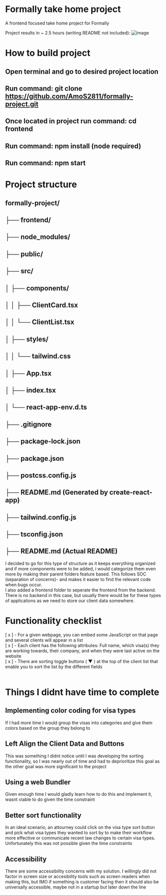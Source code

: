 # Formally take home project
A frontend focused take home project for Formally

Project results in ~ 2.5 hours (writing README not included):
![image](https://github.com/AmoS2811/formally-project/assets/150057130/8b3e0abb-b049-4d83-bf6f-01f614ca3ddc)


# How to build project
## Open terminal and go to desired project location
## Run command: git clone https://github.com/AmoS2811/formally-project.git
## Once located in project run command: cd frontend
## Run command: npm install (node required)
## Run command: npm start

# Project structure

## formally-project/
## ├── frontend/
##    ├── node_modules/
##    ├── public/
##    ├── src/
##    │   ├── components/
##    │   │   ├── ClientCard.tsx
##    │   │   └── ClientList.tsx
##    │   ├── styles/
##    │   │   └── tailwind.css
##    │   ├── App.tsx
##    │   ├── index.tsx
##    │   └── react-app-env.d.ts
##    ├── .gitignore
##    ├── package-lock.json
##    ├── package.json
##    ├── postcss.config.js
##    ├── README.md (Generated by create-react-app)
##    ├── tailwind.config.js
##    ├── tsconfig.json
## ├── README.md (Actual README)

I decided to go for this type of structure as it keeps everything organized and if more components were to be added, i would categorize them even more by making their parent folders feature based. This follows SOC (separation of concerns)-
and makes it easier to find the relevant code when bugs occur. <br />
I also added a frontend folder to seperate the frontend from the backend. There is no backend in this case, but usually there would be for these types of applications as we need to store our client data somewhere.
<br />
# Functionality checklist
[ x ] - For a given webpage, you can embed some JavaScript on that page and several clients will appear in a list <br />
[ x ] - Each client has the following attributes: Full name, which visa(s) they are working towards, their company, and when they were last active on the website <br />
[ x ] - There are sorting toggle buttons ( ▼ ) at the top of the client list that enable you to sort the list by the different fields <br />
<br />
# Things I didnt have time to complete
## Implementing color coding for visa types
 If I had more time I would group the visas into categories and give them colors based on the group they belong to <br />
## Left Align the Client Data and Buttons
This was something I didnt notice until I was developing the sorting functionality, so I was nearly out of time and had to deprioritize this goal as the other goal was more significant to the project
## Using a web Bundler
Given enough time I would gladly learn how to do this and implement it, wasnt viable to do given the time constraint
## Better sort functionality
In an ideal scenario, an attourney could click on the visa type sort button and pick what visa types they wanted to sort by to make their workflow more effective or communicate recent law changes to certain visa types. Unfortunately this was not possible given the time constraints
## Accessibility
There are some accessibility concerns with my solution. I willingly did not factor in screen size or accesibility tools such as screen readers when making this, but IMO if something is customer facing then it should also be universally accessible, maybe not in a startup but later down the line
